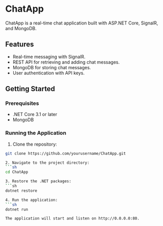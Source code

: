 # ChatApp

ChatApp is a real-time chat application built with ASP.NET Core, SignalR, and MongoDB.

## Features

- Real-time messaging with SignalR.
- REST API for retrieving and adding chat messages.
- MongoDB for storing chat messages.
- User authentication with API keys.

## Getting Started

### Prerequisites

- .NET Core 3.1 or later
- MongoDB

### Running the Application

1. Clone the repository:
```sh
git clone https://github.com/yourusername/ChatApp.git

2. Navigate to the project directory:
```sh
cd ChatApp

3. Restore the .NET packages:
```sh
dotnet restore

4. Run the application:
```sh
dotnet run

The application will start and listen on http://0.0.0.0:80.
